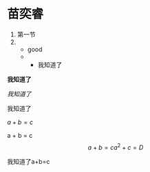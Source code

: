 # 苗奕睿

1. 第一节
2. * good
   * * 我知道了 

**我知道了**

*我知道了*

我知道了 



$a+b=c$



 







a + b = c
$$
a + b = c
a^2 + c = D
$$






我知道了a+b=c



